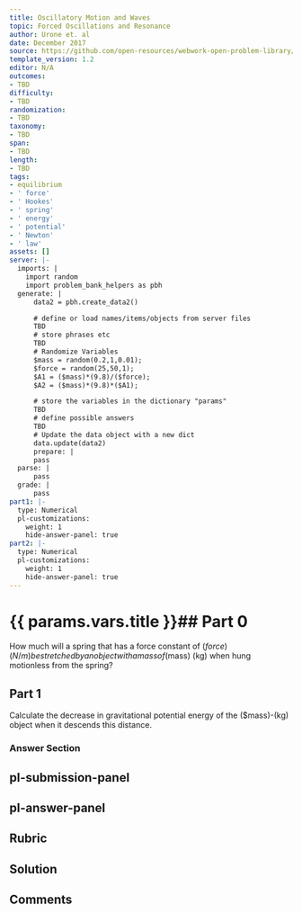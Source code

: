 ```yaml
---
title: Oscillatory Motion and Waves
topic: Forced Oscillations and Resonance
author: Urone et. al
date: December 2017
source: https://github.com/open-resources/webwork-open-problem-library/tree/master/Contrib/BrockPhysics/College_Physics_Urone/16.Oscillatory_Motion_and_Waves/NU_U17-16-08-003.pg
template_version: 1.2
editor: N/A
outcomes:
- TBD
difficulty:
- TBD
randomization:
- TBD
taxonomy:
- TBD
span:
- TBD
length:
- TBD
tags:
- equilibrium
- ' force'
- ' Hookes'
- ' spring'
- ' energy'
- ' potential'
- ' Newton'
- ' law'
assets: []
server: |-
  imports: |
    import random
    import problem_bank_helpers as pbh
  generate: |
      data2 = pbh.create_data2()

      # define or load names/items/objects from server files
      TBD
      # store phrases etc
      TBD
      # Randomize Variables
      $mass = random(0.2,1,0.01);
      $force = random(25,50,1);
      $A1 = ($mass)*(9.8)/($force);
      $A2 = ($mass)*(9.8)*($A1);

      # store the variables in the dictionary "params"
      TBD
      # define possible answers
      TBD
      # Update the data object with a new dict
      data.update(data2)
      prepare: |
      pass
  parse: |
      pass
  grade: |
      pass
part1: |-
  type: Numerical
  pl-customizations:
    weight: 1
    hide-answer-panel: true
part2: |-
  type: Numerical
  pl-customizations:
    weight: 1
    hide-answer-panel: true
---
```


# {{ params.vars.title }}## Part 0 
How much will a spring that has a force constant of ($force) (N/m) be stretched by an object with a mass of ($mass) (kg) when hung motionless from the spring? 
## Part 1 
Calculate the decrease in gravitational potential energy of the ($mass)-(kg) object when it descends this distance. 


### Answer Section 


## pl-submission-panel 


## pl-answer-panel 


## Rubric 


## Solution 


## Comments 


